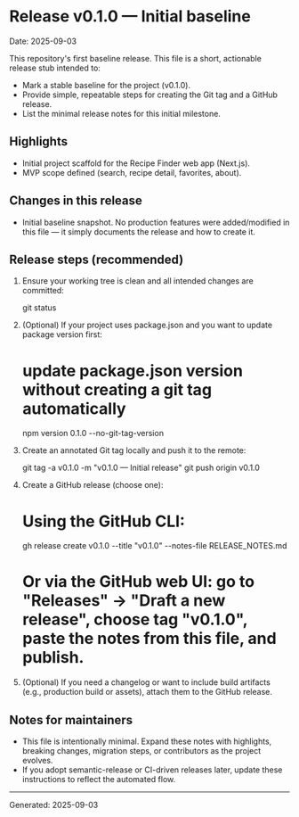 # Release v0.1.0 — Initial baseline

Date: 2025-09-03

This repository's first baseline release. This file is a short, actionable release stub intended to:

- Mark a stable baseline for the project (v0.1.0).
- Provide simple, repeatable steps for creating the Git tag and a GitHub release.
- List the minimal release notes for this initial milestone.

## Highlights

- Initial project scaffold for the Recipe Finder web app (Next.js).
- MVP scope defined (search, recipe detail, favorites, about).

## Changes in this release

- Initial baseline snapshot. No production features were added/modified in this file — it simply documents the release and how to create it.

## Release steps (recommended)

1. Ensure your working tree is clean and all intended changes are committed:

   git status

2. (Optional) If your project uses package.json and you want to update package version first:

   # update package.json version without creating a git tag automatically
   npm version 0.1.0 --no-git-tag-version

3. Create an annotated Git tag locally and push it to the remote:

   git tag -a v0.1.0 -m "v0.1.0 — Initial release"
   git push origin v0.1.0

4. Create a GitHub release (choose one):

   # Using the GitHub CLI:
   gh release create v0.1.0 --title "v0.1.0" --notes-file RELEASE_NOTES.md

   # Or via the GitHub web UI: go to "Releases" → "Draft a new release", choose tag "v0.1.0", paste the notes from this file, and publish.

5. (Optional) If you need a changelog or want to include build artifacts (e.g., production build or assets), attach them to the GitHub release.

## Notes for maintainers

- This file is intentionally minimal. Expand these notes with highlights, breaking changes, migration steps, or contributors as the project evolves.
- If you adopt semantic-release or CI-driven releases later, update these instructions to reflect the automated flow.

---

Generated: 2025-09-03
